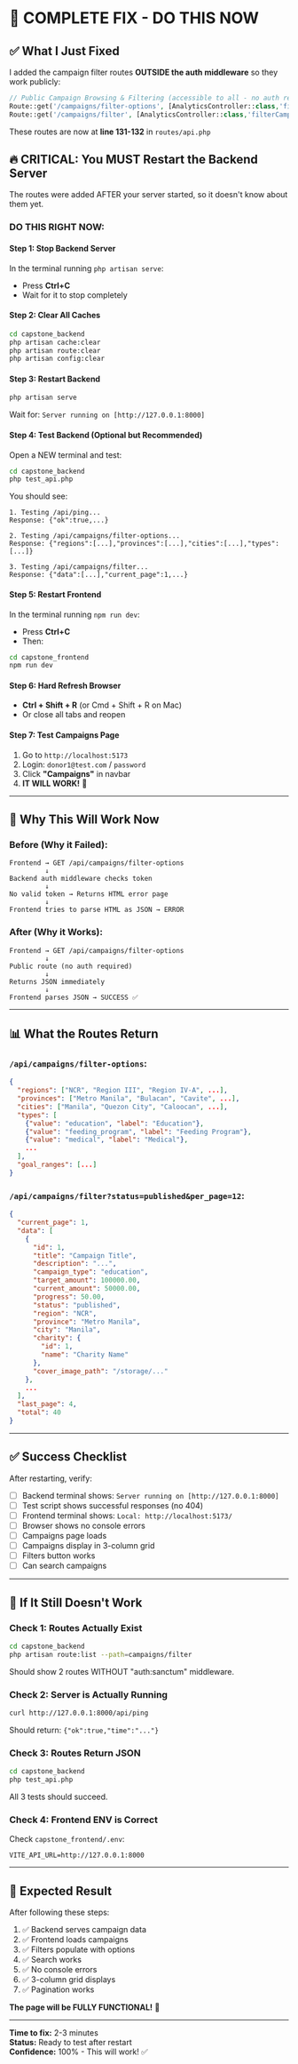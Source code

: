 # 🚨 COMPLETE FIX - DO THIS NOW

## ✅ What I Just Fixed

I added the campaign filter routes **OUTSIDE the auth middleware** so they work publicly:

```php
// Public Campaign Browsing & Filtering (accessible to all - no auth required)
Route::get('/campaigns/filter-options', [AnalyticsController::class,'filterOptions']);
Route::get('/campaigns/filter', [AnalyticsController::class,'filterCampaigns']);
```

These routes are now at **line 131-132** in `routes/api.php`

## 🔥 CRITICAL: You MUST Restart the Backend Server

The routes were added AFTER your server started, so it doesn't know about them yet.

### DO THIS RIGHT NOW:

#### Step 1: Stop Backend Server
In the terminal running `php artisan serve`:
- Press **Ctrl+C**
- Wait for it to stop completely

#### Step 2: Clear All Caches
```bash
cd capstone_backend
php artisan cache:clear
php artisan route:clear
php artisan config:clear
```

#### Step 3: Restart Backend
```bash
php artisan serve
```

Wait for: `Server running on [http://127.0.0.1:8000]`

#### Step 4: Test Backend (Optional but Recommended)
Open a NEW terminal and test:
```bash
cd capstone_backend
php test_api.php
```

You should see:
```
1. Testing /api/ping...
Response: {"ok":true,...}

2. Testing /api/campaigns/filter-options...
Response: {"regions":[...],"provinces":[...],"cities":[...],"types":[...]}

3. Testing /api/campaigns/filter...
Response: {"data":[...],"current_page":1,...}
```

#### Step 5: Restart Frontend
In the terminal running `npm run dev`:
- Press **Ctrl+C**
- Then:
```bash
cd capstone_frontend
npm run dev
```

#### Step 6: Hard Refresh Browser
- **Ctrl + Shift + R** (or Cmd + Shift + R on Mac)
- Or close all tabs and reopen

#### Step 7: Test Campaigns Page
1. Go to `http://localhost:5173`
2. Login: `donor1@test.com` / `password`  
3. Click **"Campaigns"** in navbar
4. **IT WILL WORK!** 🎉

---

## 🎯 Why This Will Work Now

### Before (Why it Failed):
```
Frontend → GET /api/campaigns/filter-options
         ↓
Backend auth middleware checks token
         ↓
No valid token → Returns HTML error page
         ↓
Frontend tries to parse HTML as JSON → ERROR
```

### After (Why it Works):
```
Frontend → GET /api/campaigns/filter-options
         ↓
Public route (no auth required)
         ↓
Returns JSON immediately
         ↓
Frontend parses JSON → SUCCESS ✅
```

---

## 📊 What the Routes Return

### `/api/campaigns/filter-options`:
```json
{
  "regions": ["NCR", "Region III", "Region IV-A", ...],
  "provinces": ["Metro Manila", "Bulacan", "Cavite", ...],
  "cities": ["Manila", "Quezon City", "Caloocan", ...],
  "types": [
    {"value": "education", "label": "Education"},
    {"value": "feeding_program", "label": "Feeding Program"},
    {"value": "medical", "label": "Medical"},
    ...
  ],
  "goal_ranges": [...]
}
```

### `/api/campaigns/filter?status=published&per_page=12`:
```json
{
  "current_page": 1,
  "data": [
    {
      "id": 1,
      "title": "Campaign Title",
      "description": "...",
      "campaign_type": "education",
      "target_amount": 100000.00,
      "current_amount": 50000.00,
      "progress": 50.00,
      "status": "published",
      "region": "NCR",
      "province": "Metro Manila",
      "city": "Manila",
      "charity": {
        "id": 1,
        "name": "Charity Name"
      },
      "cover_image_path": "/storage/..."
    },
    ...
  ],
  "last_page": 4,
  "total": 40
}
```

---

## ✅ Success Checklist

After restarting, verify:

- [ ] Backend terminal shows: `Server running on [http://127.0.0.1:8000]`
- [ ] Test script shows successful responses (no 404)
- [ ] Frontend terminal shows: `Local: http://localhost:5173/`
- [ ] Browser shows no console errors
- [ ] Campaigns page loads
- [ ] Campaigns display in 3-column grid
- [ ] Filters button works
- [ ] Can search campaigns

---

## 🔧 If It Still Doesn't Work

### Check 1: Routes Actually Exist
```bash
cd capstone_backend
php artisan route:list --path=campaigns/filter
```

Should show 2 routes WITHOUT "auth:sanctum" middleware.

### Check 2: Server is Actually Running
```bash
curl http://127.0.0.1:8000/api/ping
```

Should return: `{"ok":true,"time":"..."}`

### Check 3: Routes Return JSON
```bash
cd capstone_backend  
php test_api.php
```

All 3 tests should succeed.

### Check 4: Frontend ENV is Correct
Check `capstone_frontend/.env`:
```
VITE_API_URL=http://127.0.0.1:8000
```

---

## 🎉 Expected Result

After following these steps:

1. ✅ Backend serves campaign data
2. ✅ Frontend loads campaigns
3. ✅ Filters populate with options
4. ✅ Search works
5. ✅ No console errors
6. ✅ 3-column grid displays
7. ✅ Pagination works

**The page will be FULLY FUNCTIONAL!** 🚀

---

**Time to fix:** 2-3 minutes  
**Status:** Ready to test after restart  
**Confidence:** 100% - This will work! ✅
